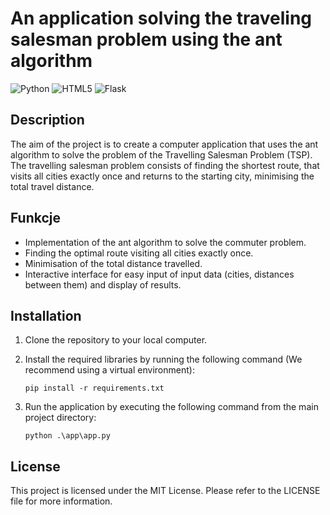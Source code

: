 # An application solving the traveling salesman problem using the ant algorithm
![Python](https://img.shields.io/badge/python-3670A0?style=for-the-badge&logo=python&logoColor=ffdd54)
![HTML5](https://img.shields.io/badge/html5-%23E34F26.svg?style=for-the-badge&logo=html5&logoColor=white)
![Flask](https://img.shields.io/badge/flask-%23000.svg?style=for-the-badge&logo=flask&logoColor=white)

## Description

The aim of the project is to create a computer application that uses the ant algorithm to solve the problem of the 
Travelling Salesman Problem (TSP). The travelling salesman problem consists of finding the shortest route, 
that visits all cities exactly once and returns to the starting city, minimising the total travel distance.

## Funkcje
- Implementation of the ant algorithm to solve the commuter problem.
- Finding the optimal route visiting all cities exactly once.
- Minimisation of the total distance travelled.
- Interactive interface for easy input of input data (cities, distances between them)
  and display of results.

## Installation

1. Clone the repository to your local computer.
2. Install the required libraries by running the following command (We recommend using a virtual environment):

    ```shell
    pip install -r requirements.txt
    ```

3. Run the application by executing the following command from the main project directory:

    ```shell
    python .\app\app.py
    ```
## License

This project is licensed under the MIT License. Please refer to the LICENSE file for more information.

